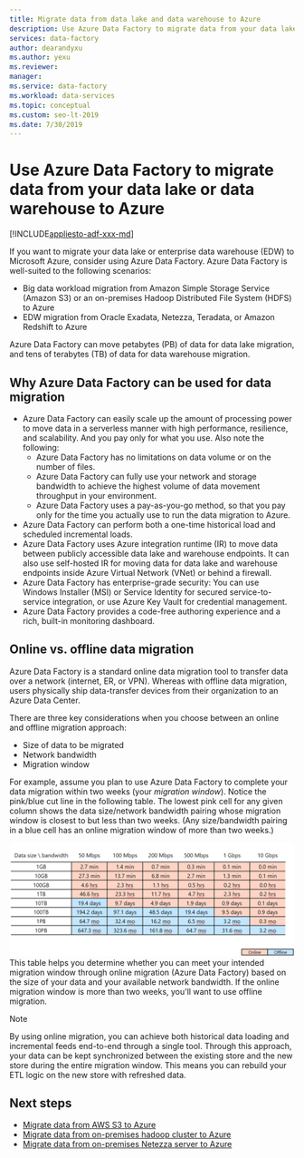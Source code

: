 ```yaml
---
title: Migrate data from data lake and data warehouse to Azure
description: Use Azure Data Factory to migrate data from your data lake and data warehouse to Azure.
services: data-factory
author: dearandyxu
ms.author: yexu
ms.reviewer:
manager:
ms.service: data-factory
ms.workload: data-services
ms.topic: conceptual
ms.custom: seo-lt-2019
ms.date: 7/30/2019
---
```


# Use Azure Data Factory to migrate data from your data lake or data warehouse to Azure

[!INCLUDE[appliesto-adf-xxx-md](includes/appliesto-adf-xxx-md.md)]

If you want to migrate your data lake or enterprise data warehouse (EDW) to Microsoft Azure, consider using Azure Data Factory. Azure Data Factory is well-suited to the following scenarios:

- Big data workload migration from Amazon Simple Storage Service (Amazon S3) or an on-premises Hadoop Distributed File System (HDFS) to Azure
- EDW migration from Oracle Exadata, Netezza, Teradata, or Amazon Redshift to Azure

Azure Data Factory can move petabytes (PB) of data for data lake migration, and tens of terabytes (TB) of data for data warehouse migration​.

## Why Azure Data Factory can be used for data migration

- Azure Data Factory can easily scale up the amount of processing power to move data in a serverless manner with high performance, resilience, and scalability. And you pay only for what you use. Also note the following: 
  - Azure Data Factory has no limitations on data volume or on the number of files.
  - Azure Data Factory can fully use your network and storage bandwidth to achieve the highest volume of data movement throughput in your environment.
  - Azure Data Factory uses a pay-as-you-go method, so that you pay only for the time you actually use to run the data migration to Azure.  
- Azure Data Factory can perform both a one-time historical load and scheduled incremental loads.
- Azure Data Factory uses Azure integration runtime (IR) to move data between publicly accessible data lake and warehouse endpoints. It can also use self-hosted IR for moving data for data lake and warehouse endpoints inside Azure Virtual Network (VNet) or behind a firewall.
- Azure Data Factory has enterprise-grade security: You can use Windows Installer (MSI) or Service Identity for secured service-to-service integration, or use Azure Key Vault for credential management.
- Azure Data Factory provides a code-free authoring experience and a rich, built-in monitoring dashboard.  

## Online vs. offline data migration

Azure Data Factory is a standard online data migration tool to transfer data over a network (internet, ER, or VPN). Whereas with offline data migration, users physically ship data-transfer devices from their organization to an Azure Data Center.  

There are three key considerations when you choose between an online and offline migration approach:  

- Size of data to be migrated
- Network bandwidth
- Migration window

For example, assume you plan to use Azure Data Factory to complete your data migration within two weeks (your *migration window*). Notice the pink/blue cut line in the following table. The lowest pink cell for any given column shows the data size/network bandwidth pairing whose migration window is closest to but less than two weeks. (Any size/bandwidth pairing in a blue cell has an online migration window of more than two weeks.) 

![online vs. offline](media/data-migration-guidance-overview/online-offline.png)
This table helps you determine whether you can meet your intended migration window through online migration (Azure Data Factory) based on the size of your data and your available network bandwidth. If the online migration window is more than two weeks, you'll want to use offline migration.

> [!NOTE]
> By using online migration, you can achieve both historical data loading and incremental feeds end-to-end through a single tool.  Through this approach, your data can be kept synchronized between the existing store and the new store during the entire migration window. This means you can rebuild your ETL logic on the new store with refreshed data.


## Next steps

- [Migrate data from AWS S3 to Azure](data-migration-guidance-s3-azure-storage.md)
- [Migrate data from on-premises hadoop cluster to Azure](data-migration-guidance-hdfs-azure-storage.md)
- [Migrate data from on-premises Netezza server to Azure](data-migration-guidance-netezza-azure-sqldw.md)
